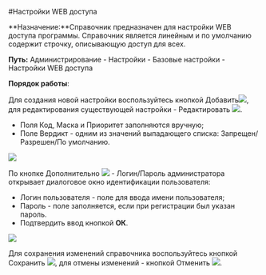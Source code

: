 ﻿#Настройки WEB доступа

**Назначение:**Справочник предназначен для настройки WEB доступа программы. Справочник является линейным и по умолчанию содержит строчку, описывающую доступ для всех.

**Путь:** Администрирование - Настройки - Базовые настройки - Настройки WEB доступа

**Порядок работы**:

Для создания новой настройки воспользуйтесь кнопкой Добавить![](topic:Com.AddFiles.Buttons.Btn_Add.png), для редактирования существующей настройки - Редактировать ![](topic:Com.AddFiles.Buttons.Btn_Edit.png).

* Поля Код, Маска и Приоритет заполняются вручную;
* Поле Вердикт - одним из значений выпадающего списка: Запрещен/Разрешен/По умолчанию.

![](topic:.AddFiles.Screenshot_12077.jpg)

По кнопке Дополнительно ![](topic:Com.AddFiles.Buttons.Btn_OK.png) - Логин/Пароль администратора открывает диалоговое окно идентификации пользователя:
* Логин пользователя - поле для ввода имени пользователя;
* Пароль - поле заполняется, если при регистрации был указан пароль.
* Подтвердить ввод кнопкой **ОК**.


![](topic:.AddFiles.Screenshot_12078.jpg)

Для сохранения изменений справочника воспользуйтесь кнопкой Сохранить ![](topic:Com.AddFiles.Buttons.Btn_Post.png), для отмены изменений - кнопкой Отменить ![](topic:Com.AddFiles.Buttons.Btn_minus.png).